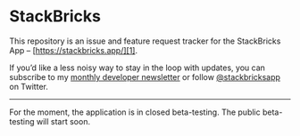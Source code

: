 # StackBricks
This repository is an issue and feature request tracker for the StackBricks App – [https://stackbricks.app/][1].

If you’d like a less noisy way to stay in the loop with updates, you can subscribe to my [monthly developer newsletter][2] or follow [@stackbricksapp][3] on Twitter.

---

For the moment, the application is in closed beta-testing. The public beta-testing will start soon.

[1]: https://stackbricks.app/
[2]: https://www.getrevue.co/profile/tobias_petry
[3]: https://twitter.com/stackbricksapp
